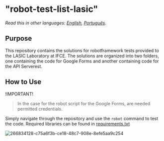 # "robot-test-list-lasic"

_Read this in other languages: [English](README.en.md), [Português](README.md)._

## Purpose
This repository contains the solutions for robotframework tests provided to the LASIC Laboratory at IFCE. The solutions are organized into two folders, one containing the code for Google Forms and another containing code for the API Serverest.

## How to Use
!IMPORTANT!
> In the case for the robot script for the Google Forms, are needed permitted credentials.

Simply navigate through the repository and use the `robot` command to test the code. Required libraries can be found in [requirements.txt](requirements.txt)

![266834128-c75a6f3b-ce18-48c7-908e-8efe5aa9c254](https://github.com/maripasa/test-list-lasic/assets/123270648/c25e0690-0630-4091-8b2b-f1e76476a96d)

